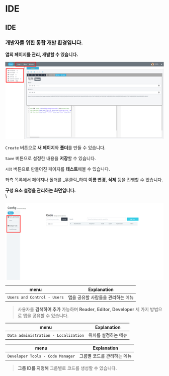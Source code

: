 # IDE

## IDE

### 개발자를 위한 통합 개발 환경입니다.

**앱의 페이지를 관리, 개발할 수 있습니다.**

![](../.gitbook/assets/ide1.png)

`Create` 버튼으로 **새 페이지**와 **폴더**를 만들 수 있습니다.

`Save` 버튼으로 설정한 내용을 **저장**할 수 있습니다.

`시험` 버튼으로 만들어진 페이지를 **테스트**해볼 수 있습니다.

좌측 목록에서 페이지나 폴더를 _우클릭_하여 **이름 변경**, **삭제** 등을 진행할 수 있습니다.

**구성 요소 설정을 관리하는 화면입니다.**\
\


![](../.gitbook/assets/ide2.png)

| menu                        | Explanation         |
| --------------------------- | ------------------- |
| `Users and Control - Users` | 앱을 공유할 사람들을 관리하는 메뉴 |

> 사용자를 **검색하여 추가** 가능하며 **Reader**, **Editor**, **Developer** 세 가지 방법으로 앱을 공유할 수 있습니다.



| menu                                 | Explanation |
| ------------------------------------ | ----------- |
| `Data administration - Localization` | 위치를 설정하는 메뉴 |

| menu                             | Explanation     |
| -------------------------------- | --------------- |
| `Developer Tools - Code Manager` | 그룹별 코드를 관리하는 메뉴 |

> **그룹 ID를 지정해** 그룹별로 코드를 생성할 수 있습니다.
